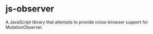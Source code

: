 js-observer
===========

A JavaScript library that attempts to provide cross-browser support for MutationObserver.

